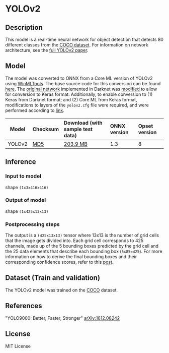 # YOLOv2

## Description
This model is a real-time neural network for object detection that detects 80 different classes from the [COCO dataset](http://cocodataset.org/#home). For information on network architecture, see the [full YOLOv2 paper](https://pjreddie.com/darknet/yolov2/). 

## Model
The model was converted to ONNX from a Core ML version of YOLOv2 using [WinMLTools](https://pypi.org/project/winmltools/). The base source code for this conversion can be found [here](https://github.com/hollance/YOLO-CoreML-MPSNNGraph). The [original network](https://pjreddie.com/darknet/yolov2/) implemented in Darknet was [modified](https://github.com/allanzelener/YAD2K/issues/80#issuecomment-347211163) to allow for conversion to Keras format. Additionally, to enable conversion to (1) Keras from Darknet format; and (2) Core ML from Keras format, modifications to layers of the `yolov2.cfg` file were required, and were performed according to [link](https://github.com/allanzelener/YAD2K/blob/master/yad2k.py).

|Model|Checksum|Download (with sample test data)| ONNX version |Opset version|
|-----|:-------|:-------------------------------|:-------------|:------------|
|YOLOv2|[MD5](https://github.com/onnx/models/blob/master/vision/object_detection_segmentation/yolov2/yolov2-md5.txt)|[203.9 MB](https://github.com/onnx/models/blob/master/vision/object_detection_segmentation/yolov2/models/yolov2.onnx) |1.3  |8 |

## Inference
### Input to model
shape `(1x3x416x416)`

### Output of model
shape `(1x425x13x13)`

### Postprocessing steps
The output is a `(425x13x13)` tensor where 13x13 is the number of grid cells that the image gets divided into. Each grid cell corresponds to 425 channels, made up of the 5 bounding boxes predicted by the grid cell and the 25 data elements that describe each bounding box (`5x85=425`). For more information on how to derive the final bounding boxes and their corresponding confidence scores, refer to this [post](http://machinethink.net/blog/object-detection-with-yolo/).

## Dataset (Train and validation)
The YOLOv2 model was trained on the [COCO](http://cocodataset.org/#home) dataset.

## References
"YOLO9000: Better, Faster, Stronger" [arXiv:1612.08242](https://arxiv.org/pdf/1612.08242.pdf)

## License
MIT License
